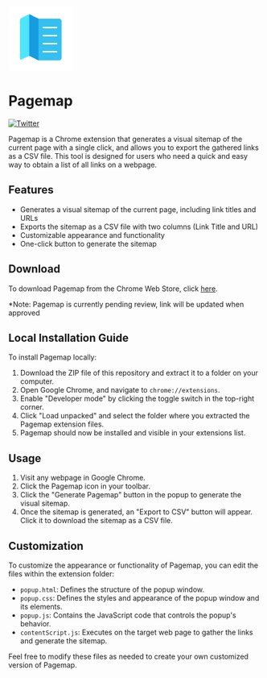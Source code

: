<img src="icon128.png" alt="Pagemap Icon">

# Pagemap

[![Twitter](https://img.shields.io/twitter/url/https/twitter.com/willgibs.svg?style=social&label=Follow%20%40willgibs)](https://twitter.com/willgibs)

Pagemap is a Chrome extension that generates a visual sitemap of the current page with a single click, and allows you to export the gathered links as a CSV file. This tool is designed for users who need a quick and easy way to obtain a list of all links on a webpage.

## Features

- Generates a visual sitemap of the current page, including link titles and URLs
- Exports the sitemap as a CSV file with two columns (Link Title and URL)
- Customizable appearance and functionality
- One-click button to generate the sitemap

## Download

To download Pagemap from the Chrome Web Store, click [here](https://chrome.google.com/webstore/detail/dummy-link).

*Note: Pagemap is currently pending review, link will be updated when approved

## Local Installation Guide

To install Pagemap locally:

1. Download the ZIP file of this repository and extract it to a folder on your computer.
2. Open Google Chrome, and navigate to `chrome://extensions`.
3. Enable "Developer mode" by clicking the toggle switch in the top-right corner.
4. Click "Load unpacked" and select the folder where you extracted the Pagemap extension files.
5. Pagemap should now be installed and visible in your extensions list.

## Usage

1. Visit any webpage in Google Chrome.
2. Click the Pagemap icon in your toolbar.
3. Click the "Generate Pagemap" button in the popup to generate the visual sitemap.
4. Once the sitemap is generated, an "Export to CSV" button will appear. Click it to download the sitemap as a CSV file.

## Customization

To customize the appearance or functionality of Pagemap, you can edit the files within the extension folder:

- `popup.html`: Defines the structure of the popup window.
- `popup.css`: Defines the styles and appearance of the popup window and its elements.
- `popup.js`: Contains the JavaScript code that controls the popup's behavior.
- `contentScript.js`: Executes on the target web page to gather the links and generate the sitemap.

Feel free to modify these files as needed to create your own customized version of Pagemap.
